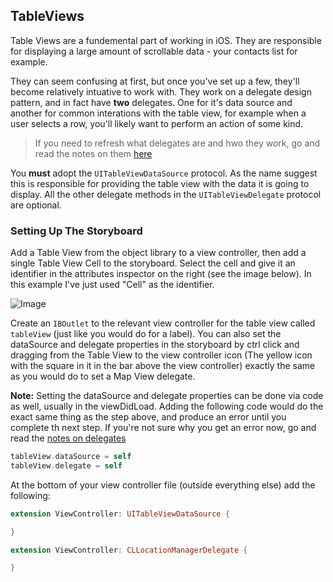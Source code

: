 ## TableViews

Table Views are a fundemental part of working in iOS. They are responsible for displaying a large amount of scrollable data - your contacts list for example. 

They can seem confusing at first, but once you've set up a few, they'll become relatively intuative to work with. They work on a delegate design pattern, and in fact have **two** delegates. One for it's data source and another for common interations with the table view, for example when a user selects a row, you'll likely want to perform an action of some kind. 

> If you need to refresh what delegates are and hwo they work, go and read the notes on them [here](https://github.com/KyleGoslan/Digital-Media-Design/tree/master/05%20-%20Delegates)

You **must** adopt the `UITableViewDataSource` protocol. As the name suggest this is responsible for providing the table view with the data it is going to display. All the other delegate methods in the `UITableViewDelegate` protocol are optional.  

### Setting Up The Storyboard

Add a Table View from the object library to a view controller, then add a single Table View Cell to the storyboard. Select the cell and give it an identifier in the attributes inspector on the right (see the image below). In this example I've just used "Cell" as the identifier. 

![Image](Resources/table-views-01.png)

Create an `IBOutlet` to the relevant view controller for the table view called `tableView` (just like you would do for a label). You can also set the dataSource and delegate properties in the storyboard by ctrl click and dragging from the Table View to the view controller icon (The yellow icon with the square in it in the bar above the view controller) exactly the same as you would do to set a Map View delegate.

**Note:** Setting the dataSource and delegate properties can be done via code as well, usually in the viewDidLoad. Adding the following code would do the exact same thing as the step above, and produce an error until you complete th next step. If you're not sure why you get an error now, go and read the [notes on delegates](https://github.com/KyleGoslan/Digital-Media-Design/tree/master/05%20-%20Delegates) 

```swift
tableView.dataSource = self
tableView.delegate = self
```

At the bottom of your view controller file (outside everything else) add the following: 

```swift
extension ViewController: UITableViewDataSource {

}

extension ViewController: CLLocationManagerDelegate {

}
```
